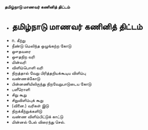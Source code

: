 **தமிழ்நாடு மாணவர் கணினித் திட்டம்**
- # தமிழ்நாடு மாணவர் கணினித் திட்டம்
- n. கீற்று
- நீண்டு மெலிந்த ஒழுங்கற்ற கோடு
- ஔதவரை
- ஔதநிற வரி
- மின்வரி
- விளிம்பொளி வரி
- நிறத்தால் வேறு பிரித்தறியக்கூடிய விளிம்பு
- வண்ணக்கோடு
- பின்னணியிலிருந்து நிறவேறுபாடுடைய கோடு
- பளீரொளி
- சிறு கூறு
- சிறுவிளிம்புக் கூறு
- (வினை.) வரிகள் இடு
- நிறக்கீற்றுக்களிடு
- வண்ண விளிம்பிட்டுக் காட்டு
- மின்னல் பேல் விரைந்து செல்.

